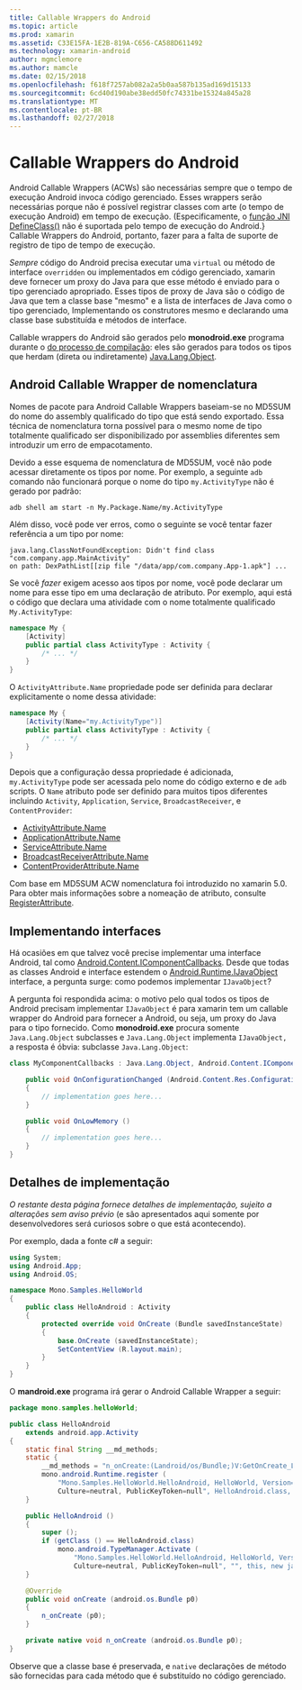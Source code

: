 ```yaml
---
title: Callable Wrappers do Android
ms.topic: article
ms.prod: xamarin
ms.assetid: C33E15FA-1E2B-819A-C656-CA588D611492
ms.technology: xamarin-android
author: mgmclemore
ms.author: mamcle
ms.date: 02/15/2018
ms.openlocfilehash: f618f7257ab082a2a5b0aa587b135ad169d15133
ms.sourcegitcommit: 6cd40d190abe38edd50fc74331be15324a845a28
ms.translationtype: MT
ms.contentlocale: pt-BR
ms.lasthandoff: 02/27/2018
---
```

# <a name="android-callable-wrappers"></a>Callable Wrappers do Android

Android Callable Wrappers (ACWs) são necessárias sempre que o tempo de execução Android invoca código gerenciado. Esses wrappers serão necessárias porque não é possível registrar classes com arte (o tempo de execução Android) em tempo de execução. (Especificamente, o [função JNI DefineClass()](http://docs.oracle.com/javase/1.5.0/docs/guide/jni/spec/functions.html#wp15986) não é suportada pelo tempo de execução do Android.} Callable Wrappers do Android, portanto, fazer para a falta de suporte de registro de tipo de tempo de execução. 

*Sempre* código do Android precisa executar uma `virtual` ou método de interface `overridden` ou implementados em código gerenciado, xamarin deve fornecer um proxy do Java para que esse método é enviado para o tipo gerenciado apropriado. Esses tipos de proxy de Java são o código de Java que tem a classe base "mesmo" e a lista de interfaces de Java como o tipo gerenciado, Implementando os construtores mesmo e declarando uma classe base substituída e métodos de interface. 

Callable wrappers do Android são gerados pelo **monodroid.exe** programa durante o [do processo de compilação](~/android/deploy-test/building-apps/build-process.md): eles são gerados para todos os tipos que herdam (direta ou indiretamente) [ Java.Lang.Object](https://developer.xamarin.com/api/type/Java.Lang.Object/). 


<a name="ACW_Naming" />

## <a name="android-callable-wrapper-naming"></a>Android Callable Wrapper de nomenclatura

Nomes de pacote para Android Callable Wrappers baseiam-se no MD5SUM do nome do assembly qualificado do tipo que está sendo exportado. Essa técnica de nomenclatura torna possível para o mesmo nome de tipo totalmente qualificado ser disponibilizado por assemblies diferentes sem introduzir um erro de empacotamento. 

Devido a esse esquema de nomenclatura de MD5SUM, você não pode acessar diretamente os tipos por nome. Por exemplo, a seguinte `adb` comando não funcionará porque o nome do tipo `my.ActivityType` não é gerado por padrão: 

```shell
adb shell am start -n My.Package.Name/my.ActivityType
```

Além disso, você pode ver erros, como o seguinte se você tentar fazer referência a um tipo por nome:

```shell
java.lang.ClassNotFoundException: Didn't find class "com.company.app.MainActivity"
on path: DexPathList[[zip file "/data/app/com.company.App-1.apk"] ...
```

Se você *fazer* exigem acesso aos tipos por nome, você pode declarar um nome para esse tipo em uma declaração de atributo. Por exemplo, aqui está o código que declara uma atividade com o nome totalmente qualificado `My.ActivityType`:

```csharp
namespace My {
    [Activity]
    public partial class ActivityType : Activity {
        /* ... */
    }
}
```

O `ActivityAttribute.Name` propriedade pode ser definida para declarar explicitamente o nome dessa atividade: 

```csharp
namespace My {
    [Activity(Name="my.ActivityType")]
    public partial class ActivityType : Activity {
        /* ... */
    }
}
```

Depois que a configuração dessa propriedade é adicionada, `my.ActivityType` pode ser acessada pelo nome do código externo e de `adb` scripts. O `Name` atributo pode ser definido para muitos tipos diferentes incluindo `Activity`, `Application`, `Service`, `BroadcastReceiver`, e `ContentProvider`: 

-   [ActivityAttribute.Name](https://developer.xamarin.com/api/property/Android.App.ActivityAttribute.Name/)
-   [ApplicationAttribute.Name](https://developer.xamarin.com/api/property/Android.App.ApplicationAttribute.Name/)
-   [ServiceAttribute.Name](https://developer.xamarin.com/api/property/Android.App.ServiceAttribute.Name/)
-   [BroadcastReceiverAttribute.Name](https://developer.xamarin.com/api/property/Android.Content.BroadcastReceiverAttribute.Name/)
-   [ContentProviderAttribute.Name](https://developer.xamarin.com/api/property/Android.Content.ContentProviderAttribute.Name/)

Com base em MD5SUM ACW nomenclatura foi introduzido no xamarin 5.0. Para obter mais informações sobre a nomeação de atributo, consulte [RegisterAttribute](https://developer.xamarin.com/api/type/Android.Runtime.RegisterAttribute/). 


<a name="Implementing_Interfaces" />

## <a name="implementing-interfaces"></a>Implementando interfaces

Há ocasiões em que talvez você precise implementar uma interface Android, tal como [Android.Content.IComponentCallbacks](https://developer.xamarin.com/api/type/Android.Content.IComponentCallbacks/). Desde que todas as classes Android e interface estendem o [Android.Runtime.IJavaObject](https://developer.xamarin.com/api/type/Android.Runtime.IJavaObject/) interface, a pergunta surge: como podemos implementar `IJavaObject`? 

A pergunta foi respondida acima: o motivo pelo qual todos os tipos de Android precisam implementar `IJavaObject` é para xamarin tem um callable wrapper do Android para fornecer a Android, ou seja, um proxy do Java para o tipo fornecido. Como **monodroid.exe** procura somente `Java.Lang.Object` subclasses e `Java.Lang.Object` implementa `IJavaObject,` a resposta é óbvia: subclasse `Java.Lang.Object`: 

```csharp
class MyComponentCallbacks : Java.Lang.Object, Android.Content.IComponentCallbacks {

    public void OnConfigurationChanged (Android.Content.Res.Configuration newConfig)
    {
        // implementation goes here...
    } 

    public void OnLowMemory ()
    {
        // implementation goes here...
    }
}
```

<a name="Implementation_Details" />

## <a name="implementation-details"></a>Detalhes de implementação

*O restante desta página fornece detalhes de implementação, sujeito a alterações sem aviso prévio* (e são apresentados aqui somente por desenvolvedores será curiosos sobre o que está acontecendo). 

Por exemplo, dada a fonte c# a seguir:

```csharp
using System;
using Android.App;
using Android.OS;

namespace Mono.Samples.HelloWorld
{
    public class HelloAndroid : Activity
    {
        protected override void OnCreate (Bundle savedInstanceState)
        {
            base.OnCreate (savedInstanceState);
            SetContentView (R.layout.main);
        }
    }
}
```

O **mandroid.exe** programa irá gerar o Android Callable Wrapper a seguir: 

```java
package mono.samples.helloWorld;

public class HelloAndroid
    extends android.app.Activity
{
    static final String __md_methods;
    static {
        __md_methods = "n_onCreate:(Landroid/os/Bundle;)V:GetOnCreate_Landroid_os_Bundle_Handler\n" + "";
        mono.android.Runtime.register (
            "Mono.Samples.HelloWorld.HelloAndroid, HelloWorld, Version=1.0.0.0, 
            Culture=neutral, PublicKeyToken=null", HelloAndroid.class, __md_methods);
    }

    public HelloAndroid ()
    {
        super ();
        if (getClass () == HelloAndroid.class)
            mono.android.TypeManager.Activate (
                "Mono.Samples.HelloWorld.HelloAndroid, HelloWorld, Version=1.0.0.0, 
                Culture=neutral, PublicKeyToken=null", "", this, new java.lang.Object[] {  });
    }

    @Override
    public void onCreate (android.os.Bundle p0)
    {
        n_onCreate (p0);
    }

    private native void n_onCreate (android.os.Bundle p0);
}
```

Observe que a classe base é preservada, e `native` declarações de método são fornecidas para cada método que é substituído no código gerenciado. 
